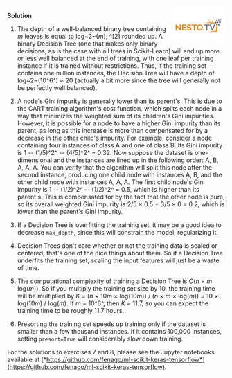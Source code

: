 <img align="right" src="../logo-small.png">


**Solution**


1.  The depth of a well-balanced binary tree containing *m* leaves is
    equal to
    log~2~(*m*), ^[2]
     rounded up. A binary Decision Tree (one that makes
    only binary decisions, as is the case with all trees in
    Scikit-Learn) will end up more or less well balanced at the end of
    training, with one leaf per training instance if it is trained
    without restrictions. Thus, if the training set contains one million
    instances, the Decision Tree will have a depth of log~2~(10^6^) ≈ 20
    (actually a bit more since the tree will generally not be perfectly
    well balanced).

2.  A node's Gini impurity is generally lower than its parent's. This is
    due to the CART training algorithm's cost function, which splits
    each node in a way that minimizes the weighted sum of its children's
    Gini impurities. However, it is possible for a node to have a higher
    Gini impurity than its parent, as long as this increase is more than
    compensated for by a decrease in the other child's impurity. For
    example, consider a node containing four instances of class A and
    one of class B. Its Gini impurity is 1 -- (1/5)^2^ -- (4/5)^2^ =
    0.32. Now suppose the dataset is one-dimensional and the instances
    are lined up in the following order: A, B, A, A, A. You can verify
    that the algorithm will split this node after the second instance,
    producing one child node with instances A, B, and the other child
    node with instances A, A, A. The first child node's Gini impurity is
    1 -- (1/2)^2^ -- (1/2)^2^ = 0.5, which is higher than its parent's.
    This is compensated for by the fact that the other node is pure, so
    its overall weighted Gini impurity is 2/5 × 0.5 + 3/5 × 0 = 0.2,
    which is lower than the parent's Gini impurity.

3.  If a Decision Tree is overfitting the training set, it may be a good
    idea to decrease `max_depth`, since this will constrain the model,
    regularizing it.

4.  Decision Trees don't care whether or not the training data is scaled
    or centered; that's one of the nice things about them. So if a
    Decision Tree underfits the training set, scaling the input features
    will just be a waste of time.

5.  The computational complexity of training a Decision Tree is *O*(*n*
    × *m* log(*m*)). So if you multiply the training set size by 10, the
    training time will be multiplied by *K* = (*n* × 10*m* × log(10*m*))
    / (*n* × *m* × log(*m*)) = 10 × log(10*m*) / log(*m*). If *m* =
    10^6^, then *K* ≈ 11.7, so you can expect the training time to be
    roughly 11.7 hours.

6.  Presorting the training set speeds up training only if the dataset
    is smaller than a few thousand instances. If it contains 100,000
    instances, setting `presort=True` will considerably slow down
    training.

For the solutions to exercises 7 and 8, please see the Jupyter notebooks
available at
[*https://github.com/fenago/ml-scikit-keras-tensorflow*](https://github.com/fenago/ml-scikit-keras-tensorflow).

